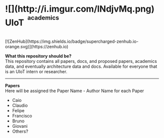 <h1>![](http://i.imgur.com/lNdjvMq.png) UIoT <sup><sup>&nbsp;academics</sup></sup><sub><sub><sup></h1></sup></sub></sub>
<br>
[![ZenHub](https://img.shields.io/badge/supercharged-zenhub.io-orange.svg)](https://zenhub.io)

<b>What this repository should be?</b><br>
This repository contains all papers, docs, and proposed papers, academics data, and eventually architecture data and docs.
Available for everyone that is an UIoT intern or researcher.

----------------------------------------------------

<b>Papers</b><br>
Here will be assigned the Paper Name - Author Name for each Paper
+ Caio
+ Claudio
+ Felipe
+ Francisco
+ Bruno
+ Giovani
+ Others?

